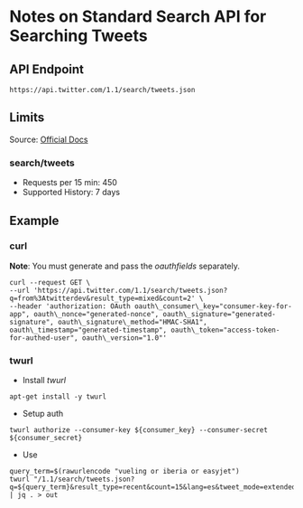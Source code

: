 # Notes on Standard Search API for Searching Tweets

## API Endpoint
```
https://api.twitter.com/1.1/search/tweets.json
```

## Limits
Source: [Official Docs](https://developer.twitter.com/en/docs/basics/rate-limits)

### search/tweets 
* Requests per 15 min: 450
* Supported History: 7 days 

## Example

### curl
__Note__: You must generate and pass the _oauthfields_ separately. 

```
curl --request GET \
--url 'https://api.twitter.com/1.1/search/tweets.json?q=from%3Atwitterdev&result_type=mixed&count=2' \
--header 'authorization: OAuth oauth\_consumer\_key="consumer-key-for-app", oauth\_nonce="generated-nonce", oauth\_signature="generated-signature", oauth\_signature\_method="HMAC-SHA1", oauth\_timestamp="generated-timestamp", oauth\_token="access-token-for-authed-user", oauth\_version="1.0"'
```
### twurl
* Install _twurl_
```
apt-get install -y twurl
```
* Setup auth
```
twurl authorize --consumer-key ${consumer_key} --consumer-secret ${consumer_secret}
```
* Use
```
query_term=$(rawurlencode "vueling or iberia or easyjet")
twurl "/1.1/search/tweets.json?q=${query_term}&result_type=recent&count=15&lang=es&tweet_mode=extended" | jq . > out
```


